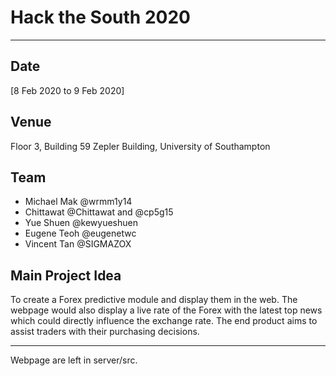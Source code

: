 # Hack the South 2020 
---

## Date
[8 Feb 2020 to 9 Feb 2020]

## Venue
Floor 3, Building 59 Zepler Building, University of Southampton 

## Team
* Michael Mak   @wrmm1y14
* Chittawat     @Chittawat and @cp5g15
* Yue Shuen     @kewyueshuen
* Eugene Teoh   @eugenetwc
* Vincent Tan   @SIGMAZOX

## Main Project Idea
To create a Forex predictive module and display them in the web.
The webpage would also display a live rate of the Forex with the latest top news which could directly influence the exchange rate.
The end product aims to assist traders with their purchasing decisions.

---

Webpage are left in server/src.
